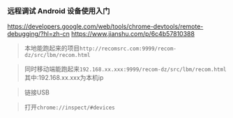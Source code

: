 ### 远程调试 Android 设备使用入门
https://developers.google.com/web/tools/chrome-devtools/remote-debugging/?hl=zh-cn
https://www.jianshu.com/p/6c4b57810388
> 本地能跑起来的项目```http://recomsrc.com:9999/recom-dz/src/lbm/recom.html```

> 同时移动端能跑起来```192.168.xx.xxx:9999/recom-dz/src/lbm/recom.html```
其中:192.168.xx.xxx为本机ip

> 链接USB

> 打开```chrome://inspect/#devices```